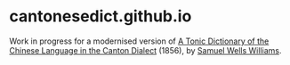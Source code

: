 # cantonesedict.github.io

Work in progress for a modernised version of
[A Tonic Dictionary of the Chinese Language in the Canton Dialect][tonic] (1856),
by [Samuel Wells Williams].


[tonic]: https://archive.org/details/tonicdictionaryo00will/page/n6/mode/1up
[Samuel Wells Williams]: https://en.wikipedia.org/wiki/Samuel_Wells_Williams
